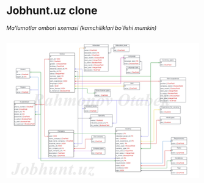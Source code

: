 # Jobhunt.uz clone   

######  Ma'lumotlar ombori sxemasi (kamchiliklari bo`lishi mumkin)
<img src="Jobhunt.uz DB.jpg">
 